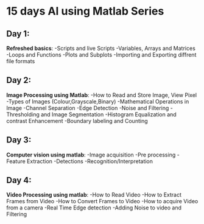 # 15 days AI using Matlab Series

## Day 1:

**Refreshed basics**:
  -Scripts and live Scripts
  -Variables, Arrays and Matrices
  -Loops and Functions
  -Plots and Subplots
  -Importing and Exporting diffrent file formats
  
## Day 2:
 **Image Processing using Matlab**:
   -How to Read and Store Image, View Pixel
   -Types of Images (Colour,Grayscale,Binary)
   -Mathematical Operations in Image
   -Channel Separation
   -Edge Detection
   -Noise and Filtering
   -Thresholding and Image Segmentation
   -Histogram Equalization and contrast Enhancement
   -Boundary labeling and Counting

## Day 3:
  **Computer vision using matlab**:
    -Image acquisition
    -Pre processing
    -Feature Extraction
    -Detections
    -Recognition/Interpretation
    
## Day 4:
   **Video Processing using matlab**:
    -How to Read  Video
    -How to Extract Frames from Video 
    -How to  Convert Frames to Video
    -How to acquire Video from a camera
    -Real Time Edge detection
    -Adding Noise to video and Filtering


  

